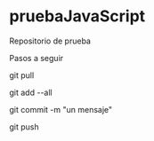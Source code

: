 # pruebaJavaScript
Repositorio de prueba

Pasos a seguir

git pull

git add --all

git commit -m "un mensaje"

git push